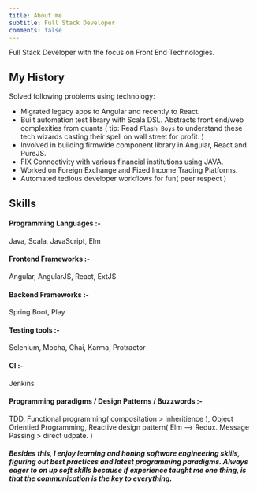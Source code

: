 ```yaml
---
title: About me
subtitle: Full Stack Developer
comments: false
---
```


Full Stack Developer with the focus on Front End Technologies. 

## My History
Solved following problems using technology:

- Migrated legacy apps to Angular and recently to React.
- Built automation test library with Scala DSL. Abstracts front end/web complexities from quants ( tip: Read `Flash Boys` to understand these tech wizards casting their spell on wall street for profit. )
- Involved in building firmwide component library in Angular, React and PureJS.
- FIX Connectivity with various financial institutions using JAVA.
- Worked on Foreign Exchange and Fixed Income Trading Platforms.
- Automated tedious developer workflows for fun( peer respect )


## Skills

#### Programming Languages :- 
Java, Scala, JavaScript, Elm

#### Frontend Frameworks :-   
Angular, AngularJS, React, ExtJS

#### Backend Frameworks :-   
Spring Boot, Play

#### Testing tools :-         
Selenium, Mocha, Chai, Karma, Protractor

#### CI :-                   
Jenkins

#### Programming paradigms / Design Patterns / Buzzwords :-
TDD, Functional programming( compositation > inheritience ), Object Orientied Programming, Reactive design pattern( Elm --> Redux. Message Passing > direct udpate. )

##### Besides this, I enjoy learning and honing software engineering skiils, figuring out best practices and latest programming paradigms. Always eager to on up soft skills because if experience taught me one thing, is that the communication is the key to everything.